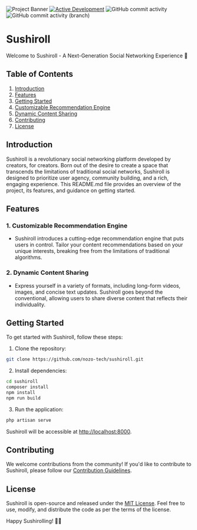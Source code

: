 ![Project Banner](banner.jpg)
[![Active Development](https://img.shields.io/badge/Maintenance%20Level-Actively%20Developed-brightgreen.svg)](https://gist.github.com/cheerfulstoic/d107229326a01ff0f333a1d3476e068d)
![GitHub commit activity](https://img.shields.io/github/commit-activity/w/nozo-tech/sushiroll)
![GitHub commit activity (branch)](https://img.shields.io/github/commit-activity/w/nozo-tech/sushiroll/alpha1?label=commit%20activity%20(alpha1))

# Sushiroll

Welcome to Sushiroll - A Next-Generation Social Networking Experience 🍣

## Table of Contents

1. [Introduction](#introduction)
2. [Features](#features)
3. [Getting Started](#getting-started)
4. [Customizable Recommendation Engine](#customizable-recommendation-engine)
5. [Dynamic Content Sharing](#dynamic-content-sharing)
6. [Contributing](#contributing)
7. [License](#license)

## Introduction

Sushiroll is a revolutionary social networking platform developed by creators, for creators. Born out of the desire to create a space that transcends the limitations of traditional social networks, Sushiroll is designed to prioritize user agency, community building, and a rich, engaging experience. This README.md file provides an overview of the project, its features, and guidance on getting started.

## Features

### 1. **Customizable Recommendation Engine**

- Sushiroll introduces a cutting-edge recommendation engine that puts users in control. Tailor your content recommendations based on your unique interests, breaking free from the limitations of traditional algorithms.

### 2. **Dynamic Content Sharing**

- Express yourself in a variety of formats, including long-form videos, images, and concise text updates. Sushiroll goes beyond the conventional, allowing users to share diverse content that reflects their individuality.

## Getting Started

To get started with Sushiroll, follow these steps:

1. Clone the repository:

```bash
git clone https://github.com/nozo-tech/sushiroll.git
```

2. Install dependencies:

```bash
cd sushiroll
composer install
npm install
npm run build
```

3. Run the application:

```bash
php artisan serve
```

Sushiroll will be accessible at [http://localhost:8000](http://localhost:8000).

## Contributing

We welcome contributions from the community! If you'd like to contribute to Sushiroll, please follow our [Contribution Guidelines](CONTRIBUTING.md).

## License

Sushiroll is open-source and released under the [MIT License](LICENSE). Feel free to use, modify, and distribute the code as per the terms of the license.

Happy Sushirolling! 🍣🚀
